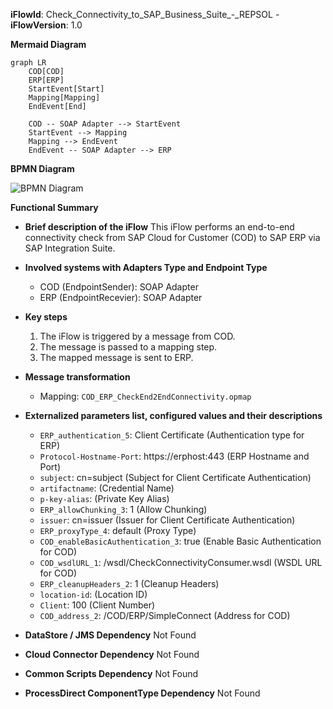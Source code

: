 **iFlowId**: Check_Connectivity_to_SAP_Business_Suite_-_REPSOL - **iFlowVersion**: 1.0

**Mermaid Diagram**
```mermaid
graph LR
    COD[COD]
    ERP[ERP]
    StartEvent[Start]
    Mapping[Mapping]
    EndEvent[End]

    COD -- SOAP Adapter --> StartEvent
    StartEvent --> Mapping
    Mapping --> EndEvent
    EndEvent -- SOAP Adapter --> ERP
```
**BPMN Diagram**

![BPMN Diagram](./Check_Connectivity_to_SAP_Business_Suite_-_REPSOL-1.0.4.png "BPMN Diagram")

**Functional Summary**
- **Brief description of the iFlow**
  This iFlow performs an end-to-end connectivity check from SAP Cloud for Customer (COD) to SAP ERP via SAP Integration Suite.

- **Involved systems with Adapters Type and Endpoint Type**
  - COD (EndpointSender): SOAP Adapter
  - ERP (EndpointRecevier): SOAP Adapter

- **Key steps**
  1.  The iFlow is triggered by a message from COD.
  2.  The message is passed to a mapping step.
  3.  The mapped message is sent to ERP.

- **Message transformation**
  - Mapping: `COD_ERP_CheckEnd2EndConnectivity.opmap`

- **Externalized parameters list, configured values and their descriptions**
  - `ERP_authentication_5`: Client Certificate (Authentication type for ERP)
  - `Protocol-Hostname-Port`: https\://erphost\:443 (ERP Hostname and Port)
  - `subject`: cn\=subject (Subject for Client Certificate Authentication)
  - `artifactname`: (Credential Name)
  - `p-key-alias`: (Private Key Alias)
  - `ERP_allowChunking_3`: 1 (Allow Chunking)
  - `issuer`: cn\=issuer (Issuer for Client Certificate Authentication)
  - `ERP_proxyType_4`: default (Proxy Type)
  - `COD_enableBasicAuthentication_3`: true (Enable Basic Authentication for COD)
  - `COD_wsdlURL_1`: /wsdl/CheckConnectivityConsumer.wsdl (WSDL URL for COD)
  - `ERP_cleanupHeaders_2`: 1 (Cleanup Headers)
  - `location-id`: (Location ID)
  - `Client`: 100 (Client Number)
  - `COD_address_2`: /COD/ERP/SimpleConnect (Address for COD)

- **DataStore / JMS Dependency**
  Not Found

- **Cloud Connector Dependency**
  Not Found

- **Common Scripts Dependency**
  Not Found

- **ProcessDirect ComponentType Dependency**
  Not Found